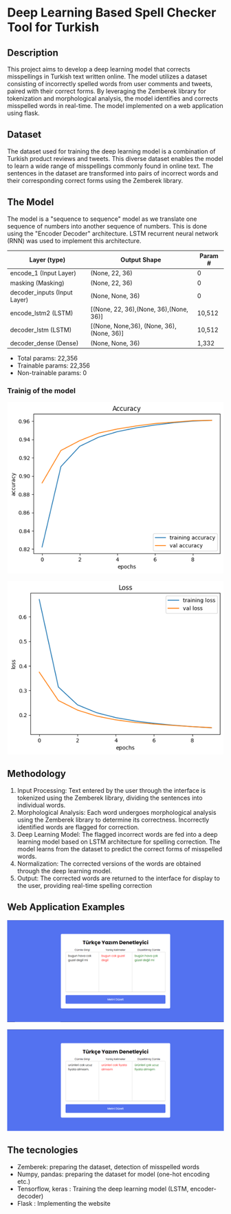 # Deep Learning Based Spell Checker Tool for Turkish

## Description
This project aims to develop a deep learning model that corrects misspellings in Turkish text written online. The model utilizes a dataset consisting of incorrectly spelled words from user comments and tweets, paired with their correct forms. By leveraging the Zemberek library for tokenization and morphological analysis, the model identifies and corrects misspelled words in real-time. The model implemented on a web application using flask.

## Dataset
The dataset used for training the deep learning model is a combination of Turkish product reviews and tweets. This diverse dataset enables the model to learn a wide range of misspellings commonly found in online text. The sentences in the dataset are transformed into pairs of incorrect words and their corresponding correct forms using the Zemberek library.

## The Model
The model is a "sequence to sequence" model as we translate one sequence of numbers into another sequence of numbers. This is done using the "Encoder Decoder" architecture. LSTM recurrent neural network (RNN) was used to implement this architecture.

|Layer (type)   | Output Shape   | Param # 
| ----------- | ----------- | ----------
| encode_1 (Input Layer)| (None, 22, 36)| 0
| masking (Masking)| (None, 22, 36)| 0|
| decoder_inputs (Input Layer)| (None, None, 36)| 0
| encode_lstm2 (LSTM)| [(None, 22, 36),(None, 36),(None, 36)]| 10,512
| decoder_lstm (LSTM)| [(None, None,36), (None, 36),(None, 36)]| 10,512
| decoder_dense (Dense)| (None, None, 36)| 1,332


- Total params: 22,356 
- Trainable params: 22,356 
- Non-trainable params: 0 

### Trainig of the model

![Alt text](plots/acc_plot.png)

![Alt text](plots/loss_plot.png)


## Methodology
1. Input Processing: Text entered by the user through the interface is tokenized using the Zemberek library, dividing the sentences into individual words.
2. Morphological Analysis: Each word undergoes morphological analysis using the Zemberek library to determine its correctness. Incorrectly identified words are flagged for correction.
3. Deep Learning Model: The flagged incorrect words are fed into a deep learning model based on LSTM architecture for spelling correction. The model learns from the dataset to predict the correct forms of misspelled words.
4. Normalization: The corrected versions of the words are obtained through the deep learning model.
5. Output: The corrected words are returned to the interface for display to the user, providing real-time spelling correction

## Web Application Examples
![Alt text](plots/web_application.png)

![Alt text](plots/web_app_2.png)

## The tecnologies
- Zemberek: preparing the dataset, detection of misspelled words
- Numpy, pandas: preparing the dataset for model (one-hot encoding etc.)
- Tensorflow, keras : Training the deep learning model (LSTM, encoder-decoder) 
- Flask : Implementing the website



